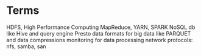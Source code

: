 # Terms
HDFS, High Performance Computing
MapReduce, YARN, SPARK
NoSQL db like Hive and query engine Presto
data formats for big data like PARQUET and data compressions
monitoring for data processing
network protocols: nfs, samba, san
